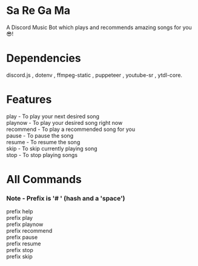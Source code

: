 # Sa Re Ga Ma
A Discord Music Bot which plays and recommends amazing songs for you :sunglasses:! 

# Dependencies
discord.js , dotenv , ffmpeg-static , puppeteer , youtube-sr , ytdl-core.

# Features
play - To play your next desired song <br/>
playnow - To play your desired song right now <br/>
recommend - To play a recommended song for you <br/>
pause - To pause the song <br/>
resume - To resume the song <br/>
skip - To skip currently playing song <br/>
stop - To stop playing songs <br/>

# All Commands
### Note - Prefix is '# ' (hash and a 'space') <br/>
prefix help <br/>
prefix play <br/>
prefix playnow <br/>
prefix recommend <br/>
prefix pause <br/>
prefix resume <br/>
prefix stop <br/>
prefix skip 
